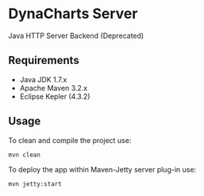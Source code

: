 DynaCharts Server
===================

Java HTTP Server Backend (Deprecated)

## Requirements

  * Java JDK 1.7.x
  * Apache Maven 3.2.x
  * Eclipse Kepler (4.3.2) 

## Usage
To clean and compile the project use:

    mvn clean

To deploy the app within Maven-Jetty server plug-in use:

    mvn jetty:start
